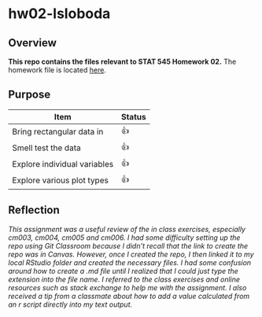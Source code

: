# hw02-lsloboda

## Overview
**This repo contains the files relevant to STAT 545 Homework 02.**
The homework file is located [here](https://github.com/STAT545-UBC-students/hw02-lsloboda/blob/master/hw02-gapminder.md).

## Purpose

|    **Item**                  | **Status** |
|------------------------------|------------|
| Bring rectangular data in    | :thumbsup: |
| Smell test the data          | :thumbsup: |
| Explore individual variables | :thumbsup: |
| Explore various plot types   | :thumbsup: |

## Reflection

*This assignment was a useful review of the in class exercises, especially cm003, cm004, cm005 and cm006. I had some difficulty setting up the repo using Git Classroom because I didn't recall that the link to create the repo was in Canvas. However, once I created the repo, I then linked it to my local RStudio folder and created the necessary files. I had some confusion around how to create a .md file until I realized that I could just type the extension into the file name. I referred to the class exercises and online resources such as stack exchange to help me with the assignment. I also received a tip from a classmate about how to add a value calculated from an r script directly into my text output.*
